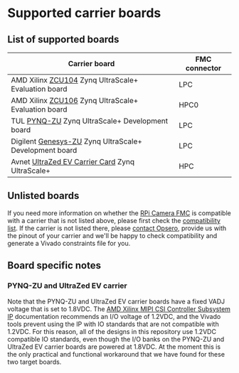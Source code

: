 # Supported carrier boards

## List of supported boards

| Carrier board                                              | FMC connector               |
|------------------------------------------------------------|-----------------------------|
| AMD Xilinx [ZCU104] Zynq UltraScale+ Evaluation board      | LPC                         |
| AMD Xilinx [ZCU106] Zynq UltraScale+ Evaluation board      | HPC0                        |
| TUL [PYNQ-ZU] Zynq UltraScale+ Development board           | LPC                         |
| Digilent [Genesys-ZU] Zynq UltraScale+ Development board   | LPC                         |
| Avnet [UltraZed EV Carrier Card] Zynq UltraScale+          | HPC                         |
 
## Unlisted boards

If you need more information on whether the [RPi Camera FMC] is compatible with a carrier that is not 
listed above, please first check the [compatibility list]. If the carrier is not listed there, please 
[contact Opsero], provide us with the pinout of your carrier and we'll be happy to check compatibility 
and generate a Vivado constraints file for you.

## Board specific notes

### PYNQ-ZU and UltraZed EV carrier

Note that the PYNQ-ZU and UltraZed EV carrier boards have a fixed VADJ voltage that is set to 1.8VDC. The 
[AMD Xilinx MIPI CSI Controller Subsystem IP] documentation recommends an I/O voltage of 1.2VDC, and the 
Vivado tools prevent using the IP with IO standards that are not compatible with 1.2VDC. For this reason,
all of the designs in this repository use 1.2VDC compatible IO standards, even though the I/O banks on the 
PYNQ-ZU and UltraZed EV carrier boards are powered at 1.8VDC. At the moment this is the only practical and
functional workaround that we have found for these two target boards.



[contact Opsero]: https://opsero.com/contact-us
[UltraZed EV Carrier Card]: https://www.xilinx.com/products/boards-and-kits/1-y3n9v1.html
[ZCU104]: https://www.xilinx.com/zcu104
[ZCU106]: https://www.xilinx.com/zcu106
[Genesys-ZU]: https://digilent.com/shop/genesys-zu-zynq-ultrascale-mpsoc-development-board/
[PYNQ-ZU]: https://www.tulembedded.com/FPGA/ProductsPYNQ-ZU.html
[RPi Camera FMC]: https://camerafmc.com/docs/rpi-camera-fmc/overview/
[compatibility list]: https://camerafmc.com/docs/rpi-camera-fmc/compatibility/
[AMD Xilinx MIPI CSI Controller Subsystem IP]: https://docs.xilinx.com/r/en-US/pg202-mipi-dphy

